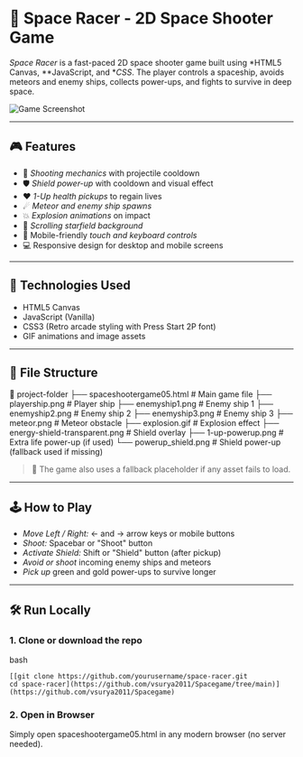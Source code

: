 # 🚀 Space Racer - 2D Space Shooter Game

*Space Racer* is a fast-paced 2D space shooter game built using *HTML5 Canvas, **JavaScript, and **CSS*. The player controls a spaceship, avoids meteors and enemy ships, collects power-ups, and fights to survive in deep space.

![Game Screenshot](preview.gif) <!-- Add your own screen recording or screenshot here -->

---

## 🎮 Features

- 🔫 *Shooting mechanics* with projectile cooldown
- 🛡 *Shield power-up* with cooldown and visual effect
- ❤ *1-Up health pickups* to regain lives
- ☄ *Meteor and enemy ship spawns*
- 💥 *Explosion animations* on impact
- 🌌 *Scrolling starfield background*
- 📱 Mobile-friendly *touch and keyboard controls*
- 💻 Responsive design for desktop and mobile screens

---

## 🧩 Technologies Used

- HTML5 Canvas
- JavaScript (Vanilla)
- CSS3 (Retro arcade styling with Press Start 2P font)
- GIF animations and image assets

---

## 📂 File Structure

📁 project-folder
├── spaceshootergame05.html # Main game file
├── playership.png # Player ship
├── enemyship1.png # Enemy ship 1
├── enemyship2.png # Enemy ship 2
├── enemyship3.png # Enemy ship 3
├── meteor.png # Meteor obstacle
├── explosion.gif # Explosion effect
├── energy-shield-transparent.png # Shield overlay
├── 1-up-powerup.png # Extra life power-up (if used)
└── powerup_shield.png # Shield power-up (fallback used if missing)


> 📝 The game also uses a fallback placeholder if any asset fails to load.

---

## 🕹 How to Play

- *Move Left / Right:* ← and → arrow keys or mobile buttons
- *Shoot:* Spacebar or "Shoot" button
- *Activate Shield:* Shift or "Shield" button (after pickup)
- *Avoid or shoot* incoming enemy ships and meteors
- *Pick up* green and gold power-ups to survive longer

---

## 🛠 Run Locally

### 1. Clone or download the repo

bash
```
[[git clone https://github.com/yourusername/space-racer.git
cd space-racer](https://github.com/vsurya2011/Spacegame/tree/main)](https://github.com/vsurya2011/Spacegame)
```
### 2. Open in Browser
Simply open spaceshootergame05.html in any modern browser (no server needed).
